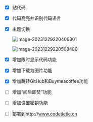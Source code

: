- [x] 贴代码

- [x] 代码高亮并识别代码语言

- [x] 主题切换

  ![image-20231229220406301](http://panpan.dapanna.cn//image-20231229220406301.png)

  ![image-20231229220508480](http://panpan.dapanna.cn//image-20231229220508480.png)

- [x] 增加限时显示代码功能
- [x] 增加下载为图片功能
- [x] 增加跳转GitHub和Buymeacoffee功能
- [ ] 增加“阅后即焚”功能
- [ ] 增加设置密钥功能
- [ ] 部署到http://www.codetietie.cn
